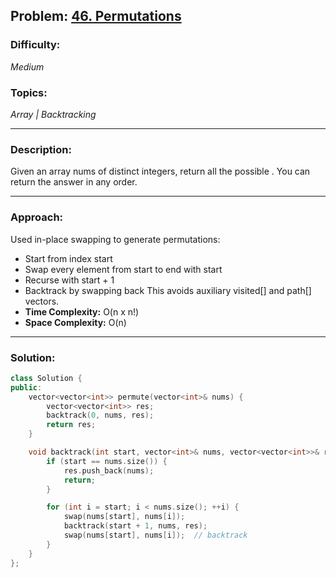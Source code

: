 ## Problem: [46. Permutations](https://leetcode.com/problems/permutations/)

### Difficulty:
*Medium*

### Topics:
*Array | Backtracking*

---

### Description:
Given an array nums of distinct integers, return all the possible . You can return the answer in any order.

---

### Approach:
Used in-place swapping to generate permutations:
- Start from index start
- Swap every element from start to end with start
- Recurse with start + 1
- Backtrack by swapping back
This avoids auxiliary visited[] and path[] vectors.
- **Time Complexity:** O(n x n!)
- **Space Complexity:** O(n)

---

### Solution:
```cpp
class Solution {
public:
    vector<vector<int>> permute(vector<int>& nums) {
        vector<vector<int>> res;
        backtrack(0, nums, res);
        return res;
    }

    void backtrack(int start, vector<int>& nums, vector<vector<int>>& res) {
        if (start == nums.size()) {
            res.push_back(nums);
            return;
        }

        for (int i = start; i < nums.size(); ++i) {
            swap(nums[start], nums[i]);
            backtrack(start + 1, nums, res);
            swap(nums[start], nums[i]);  // backtrack
        }
    }
};
```
